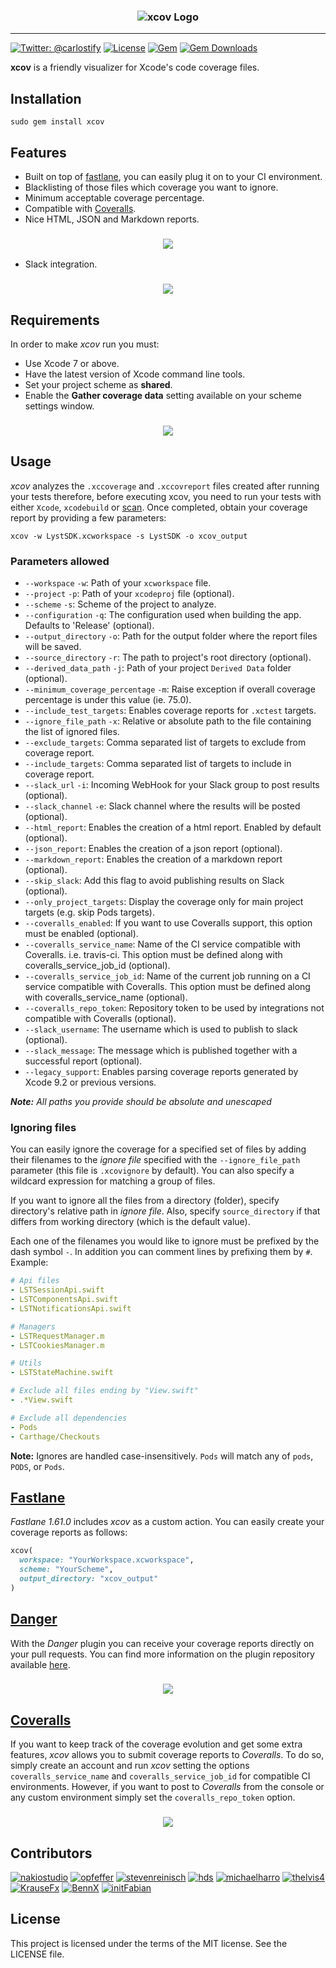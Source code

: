 <h3 align="center">
<img src="/assets_readme/logo.png" alt="xcov Logo" />
</h3>

-------

[![Twitter: @carlostify](https://img.shields.io/badge/contact-@carlostify-blue.svg?style=flat)](https://twitter.com/carlostify)
[![License](https://img.shields.io/badge/license-MIT-green.svg?style=flat)](https://github.com/nakiostudio/xcov/blob/master/LICENSE)
[![Gem](https://img.shields.io/gem/v/xcov.svg?style=flat)](http://rubygems.org/gems/xcov)
[![Gem Downloads](https://img.shields.io/gem/dt/xcov.svg?style=flat)](http://rubygems.org/gems/xcov)

**xcov** is a friendly visualizer for Xcode's code coverage files.

## Installation
```
sudo gem install xcov
```

## Features
* Built on top of [fastlane](https://fastlane.tools), you can easily plug it on to your CI environment.
* Blacklisting of those files which coverage you want to ignore.
* Minimum acceptable coverage percentage.
* Compatible with [Coveralls](https://coveralls.io).
* Nice HTML, JSON and Markdown reports.

<h3 align="center">
<img src="/assets_readme/report.png" />
</h3>

* Slack integration.

<h3 align="center">
<img src="/assets_readme/slack_integration.png" />
</h3>

## Requirements
In order to make *xcov* run you must:
* Use Xcode 7 or above.
* Have the latest version of Xcode command line tools.
* Set your project scheme as **shared**.
* Enable the **Gather coverage data** setting available on your scheme settings window.

<h3 align="center">
<img src="/assets_readme/gather_coverage.png" />
</h3>

## Usage
*xcov* analyzes the `.xccoverage` and `.xccovreport` files created after running your tests therefore, before executing xcov, you need to run your tests with either `Xcode`, `xcodebuild` or [scan](https://github.com/fastlane/fastlane/tree/master/scan). Once completed, obtain your coverage report by providing a few parameters:
```
xcov -w LystSDK.xcworkspace -s LystSDK -o xcov_output
```

### Parameters allowed
* `--workspace` `-w`: Path of your `xcworkspace` file.
* `--project` `-p`: Path of your `xcodeproj` file (optional).
* `--scheme` `-s`: Scheme of the project to analyze.
* `--configuration` `-q`: The configuration used when building the app. Defaults to 'Release' (optional).
* `--output_directory` `-o`: Path for the output folder where the report files will be saved.
* `--source_directory` `-r`: The path to project's root directory (optional).
* `--derived_data_path` `-j`: Path of your project `Derived Data` folder (optional).
* `--minimum_coverage_percentage` `-m`: Raise exception if overall coverage percentage is under this value (ie. 75.0).
* `--include_test_targets`: Enables coverage reports for `.xctest` targets.
* `--ignore_file_path` `-x`: Relative or absolute path to the file containing the list of ignored files.
* `--exclude_targets`: Comma separated list of targets to exclude from coverage report.
* `--include_targets`: Comma separated list of targets to include in coverage report.
* `--slack_url` `-i`: Incoming WebHook for your Slack group to post results (optional).
* `--slack_channel` `-e`: Slack channel where the results will be posted (optional).
* `--html_report`: Enables the creation of a html report. Enabled by default (optional).
* `--json_report`: Enables the creation of a json report (optional).
* `--markdown_report`: Enables the creation of a markdown report (optional).
* `--skip_slack`: Add this flag to avoid publishing results on Slack (optional).
* `--only_project_targets`: Display the coverage only for main project targets (e.g. skip Pods targets).
* `--coveralls_enabled`: If you want to use Coveralls support, this option must be enabled (optional).
* `--coveralls_service_name`: Name of the CI service compatible with Coveralls. i.e. travis-ci. This option must be defined along with coveralls_service_job_id (optional).
* `--coveralls_service_job_id`: Name of the current job running on a CI service compatible with Coveralls. This option must be defined along with coveralls_service_name (optional).
* `--coveralls_repo_token`: Repository token to be used by integrations not compatible with Coveralls (optional).
* `--slack_username`: The username which is used to publish to slack (optional).
* `--slack_message`: The message which is published together with a successful report (optional).
* `--legacy_support`: Enables parsing coverage reports generated by Xcode 9.2 or previous versions.

_**Note:** All paths you provide should be absolute and unescaped_

### Ignoring files
You can easily ignore the coverage for a specified set of files by adding their filenames to the *ignore file* specified with the `--ignore_file_path` parameter (this file is `.xcovignore` by default). You can also specify a wildcard expression for matching a group of files.

If you want to ignore all the files from a directory (folder), specify directory's relative path in *ignore file*. Also, specify `source_directory` if that differs from working directory (which is the default value).

Each one of the filenames you would like to ignore must be prefixed by the dash symbol `-`. In addition you can comment lines by prefixing them by `#`. Example:

```yaml
# Api files
- LSTSessionApi.swift
- LSTComponentsApi.swift
- LSTNotificationsApi.swift

# Managers
- LSTRequestManager.m
- LSTCookiesManager.m

# Utils
- LSTStateMachine.swift

# Exclude all files ending by "View.swift"
- .*View.swift

# Exclude all dependencies
- Pods
- Carthage/Checkouts
```

**Note:** Ignores are handled case-insensitively. `Pods` will match any of `pods`, `PODS`, or `Pods`.

## [Fastlane](https://github.com/fastlane/fastlane/blob/master/fastlane/docs/Actions.md)

*Fastlane 1.61.0* includes *xcov* as a custom action. You can easily create your coverage reports as follows:
```ruby
xcov(
  workspace: "YourWorkspace.xcworkspace",
  scheme: "YourScheme",
  output_directory: "xcov_output"
)  
```

## [Danger](https://danger.systems)

With the *Danger* plugin you can receive your coverage reports directly on your pull requests. You can find more information on the plugin repository available [here](https://github.com/nakiostudio/danger-xcov).

<h3 align="center">
<img src="/assets_readme/xcov_danger.png" />
</h3>

## [Coveralls](https://coveralls.io)

If you want to keep track of the coverage evolution and get some extra features, *xcov* allows you to submit coverage reports to *Coveralls*. To do so, simply create an account and run *xcov* setting the options `coveralls_service_name` and `coveralls_service_job_id` for compatible CI environments. However, if you want to post to *Coveralls* from the console or any custom environment simply set the `coveralls_repo_token` option.

<h3 align="center">
<img src="/assets_readme/coveralls_integration.png" />
</h3>

## Contributors

[![nakiostudio](https://avatars2.githubusercontent.com/u/1814571?v=3&s=50)](https://github.com/nakiostudio)
[![opfeffer](https://avatars3.githubusercontent.com/u/1138127?v=3&s=50)](https://github.com/opfeffer)
[![stevenreinisch](https://avatars0.githubusercontent.com/u/675216?v=3&s=50)](https://github.com/stevenreinisch)
[![hds](https://avatars0.githubusercontent.com/u/89589?v=3&s=50)](https://github.com/hds)
[![michaelharro](https://avatars3.githubusercontent.com/u/318260?v=3&s=50)](https://github.com/michaelharro)
[![thelvis4](https://avatars1.githubusercontent.com/u/1589385?v=3&s=50)](https://github.com/thelvis4)
[![KrauseFx](https://avatars1.githubusercontent.com/u/869950?v=3&s=50)](https://github.com/KrauseFx)
[![BennX](https://avatars1.githubusercontent.com/u/4281635?v=3&s=50)](https://github.com/BennX)
[![initFabian](https://avatars1.githubusercontent.com/u/8469495?v=3&s=50)](https://github.com/initFabian)


## License
This project is licensed under the terms of the MIT license. See the LICENSE file.
